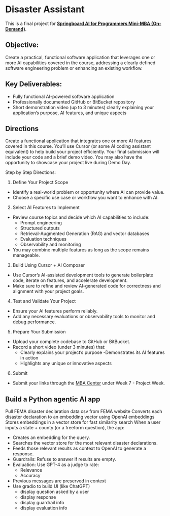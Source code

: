 
#  Disaster Assistant

This is a final project for [<b>Springboard AI for Programmers Mini-MBA (On-Demand)</b>](https://my.sectionai.com/mini-mbas/e7306541-f1d2-4920-b40a-8233e628f2f1).

## Objective:
Create a practical, functional software application that leverages one or more AI capabilities covered in the course, addressing a clearly defined software engineering problem or enhancing an existing workflow.

## Key Deliverables:
- Fully functional AI-powered software application
- Professionally documented GitHub or BitBucket repository
- Short demonstration video (up to 3 minutes) clearly explaining your application’s purpose, AI features, and unique aspects

## Directions
Create a functional application that integrates one or more AI features covered in this course. You’ll use Cursor (or some AI coding assistant equivalent) to help build your project efficiently. Your final submission will include your code and a brief demo video. You may also have the opportunity to showcase your project live during Demo Day.

Step by Step Directions:
1. Define Your Project Scope
- Identify a real-world problem or opportunity where AI can provide value.
- Choose a specific use case or workflow you want to enhance with AI.
2. Select AI Features to Implement
- Review course topics and decide which AI capabilities to include:
    - Prompt engineering
    - Structured outputs
    - Retrieval-Augmented Generation (RAG) and vector databases
    - Evaluation techniques
    - Observability and monitoring
- You may combine multiple features as long as the scope remains manageable.
3. Build Using Cursor + AI Composer
- Use Cursor’s AI-assisted development tools to generate boilerplate code, iterate on features, and accelerate development.
- Make sure to refine and review AI-generated code for correctness and alignment with your project goals.
4. Test and Validate Your Project
- Ensure your AI features perform reliably.
- Add any necessary evaluations or observability tools to monitor and debug performance.
5. Prepare Your Submission
- Upload your complete codebase to GitHub or BitBucket.
- Record a short video (under 3 minutes) that:
    - Clearly explains your project’s purpose
    -Demonstrates its AI features in action
    - Highlights any unique or innovative aspects
6. Submit
- Submit your links through the [MBA Center](https://my.sectionai.com/mini-mbas) under Week 7 - Project Week.

## Build a Python agentic AI app 
Pull FEMA disaster declaration data csv from FEMA website
Converts each disaster declaration to an embedding vector using OpenAI embeddings
Stores embeddings in a vector store for fast similarity search 
When a user inputs a state + county (or a freeform question), the app:
- Creates an embedding for the query.
- Searches the vector store for the most relevant disaster declarations.
- Feeds those relevant results as context to OpenAI to generate a response.
- Guardrails: Refuse to answer if results are empty.
- Evaluation: Use GPT-4 as a judge to rate:
   - Relevance
   - Accuracy
- Previous messages are preserved in context
- Use gradio to build UI (like ChatGPT)
    - display question asked by a user
    - display response
    - display guardrail info
    - display evaluation info
